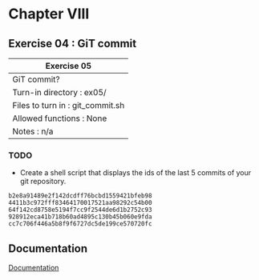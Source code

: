 
# Chapter VIII
## Exercise 04 : GiT commit

|               Exercise 05             |
|---------------------------------------|
|               GiT commit?             |
| Turn-in directory : ex05/				|
| Files to turn in : git_commit.sh			|
| Allowed functions : None				|
| Notes : n/a							|

### TODO

* Create a shell script that displays the ids of the last 5 commits of your git repository.

```
b2e8a91489e2f142dcdff76bcbd1559421bfeb98
4411b3c972fff83464170017521aa98292c54b00
64f142cd8758e5194f7cc9f2544de6d1b2752c93
928912eca41b718b60ad4895c130b45b060e9fda
cc7c706f446a5b8f9f6727dc5de199ce570720fc
```


## Documentation

[Documentation](https://github.com/beauhelmi/shell00/blob/main/ex04/midLS)


